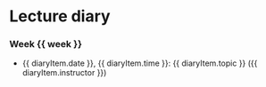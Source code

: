 <!-- Source data can be edited in /data/diary.csv -->

<script setup>
import { data } from '../data/csv.data.ts'
const weeks = data.diary.map( (el) => el.week ).filter((value, index, array) => array.indexOf(value) === index);
</script>

# Lecture diary

<div v-if="data.diary">
<div v-for="week in weeks">

### Week {{ week }}

<ul>
  <li  v-for="diaryItem in data.diary.filter((el) => el.week == week )">
    {{ diaryItem.date }}, {{ diaryItem.time }}: {{ diaryItem.topic }} 
    <span v-if="diaryItem.instructor">({{ diaryItem.instructor }})</span>
  </li>
</ul>

</div>
</div>
